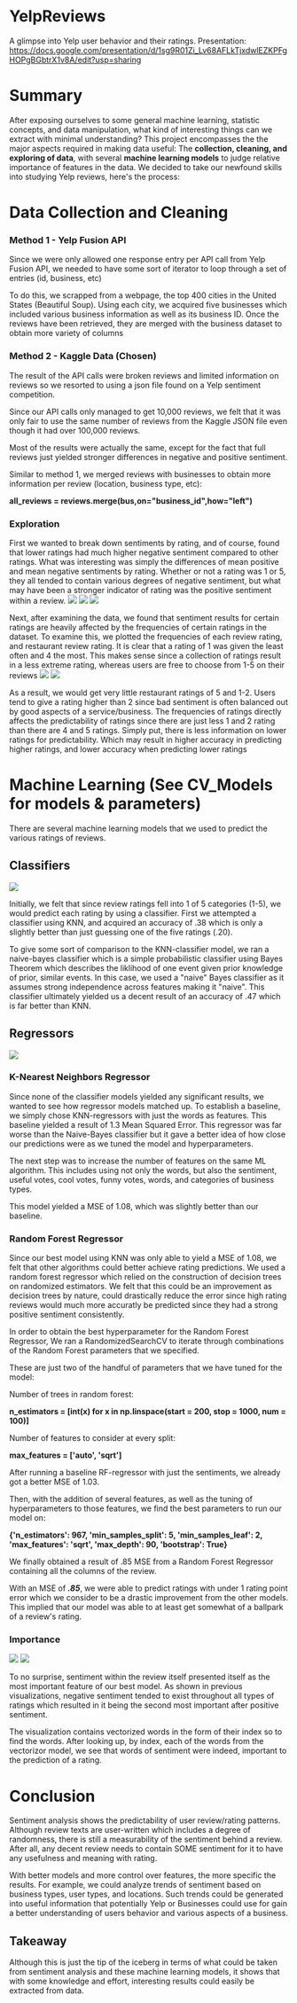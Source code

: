 # YelpReviews
A glimpse into Yelp user behavior and their ratings.
Presentation:
https://docs.google.com/presentation/d/1sg9R01Zi_Lv68AFLkTjxdwlEZKPFgHOPgBGbtrX1v8A/edit?usp=sharing
# Summary
After exposing ourselves to some general machine learning, statistic concepts, and data manipulation, what kind of interesting things can we extract with minimal understanding? This project encompasses the the major aspects required in making data useful: The **collection, cleaning, and exploring of data**, with several **machine learning models** to judge relative importance of features in the data. We decided to take our newfound skills into studying Yelp reviews, here's the process:

# Data Collection and Cleaning
### Method 1 - Yelp Fusion API
Since we were only allowed one response entry per API call from Yelp Fusion API, we needed to have some sort of iterator to loop through a set of entries (id, business, etc)

To do this, we scrapped from a webpage, the top 400 cities in the United States (Beautiful Soup). Using each city, we acquired five businesses which included various business information as well as its business ID. Once the reviews have been retrieved, they are merged with the business dataset to obtain more variety of columns

### Method 2 - Kaggle Data (Chosen)
The result of the API calls were broken reviews and limited information on reviews so we resorted to using a json file found on a Yelp sentiment competition.

Since our API calls only managed to get 10,000 reviews, we felt that it was only fair to use the same number of reviews from the Kaggle JSON file even though it had over 100,000 reviews.

Most of the results were actually the same, except for the fact that full reviews just yielded stronger differences in negative and positive sentiment.

Similar to method 1, we merged reviews with businesses to obtain more information per review (location, business type, etc):

**all_reviews = reviews.merge(bus,on="business_id",how="left")**

### Exploration
First we wanted to break down sentiments by rating, and of course, found that lower ratings had much higher negative sentiment compared to other ratings. What was interesting was simply the differences of mean positive and mean negative sentiments by rating. Whether or not a rating was 1 or 5, they all tended to contain various degrees of negative sentiment, but what may have been a stronger indicator of rating was the positive sentiment within a review.
![](visuals/sentiment_by_rating.PNG)
![](visuals/dist.PNG)
![](visuals/dist2.PNG)

Next, after examining the data, we found that sentiment results for certain ratings are heavily affected by the frequencies of certain ratings in the dataset. To examine this, we plotted the frequencies of each review rating, and restaurant review rating. It is clear that a rating of 1 was given the least often and 4 the most. This makes sense since a collection of ratings result in a less extreme rating, whereas users are free to choose from 1-5 on their reviews
![](visuals/rest_rating_freq.PNG)
![](visuals/rating_freq.PNG)

As a result, we would get very little restaurant ratings of 5 and 1-2. Users tend to give a rating higher than 2 since bad sentiment is often balanced out by good aspects of a service/business. The frequencies of ratings directly affects the predictability of ratings since there are just less 1 and 2 rating than there are 4 and 5 ratings. Simply put, there is less information on lower ratings for predictability. Which may result in higher accuracy in predicting higher ratings, and lower accuracy when predicting lower ratings

# Machine Learning (See CV_Models for models & parameters)
There are several machine learning models that we used to predict the various ratings of reviews.

## Classifiers
![](visuals/accuracy.PNG)

Initially, we felt that since review ratings fell into 1 of 5 categories (1-5), we would predict each rating by using a classifier. First we attempted a classifier using KNN, and acquired an accuracy of .38 which is only a slightly better than just guessing one of the five ratings (.20).

To give some sort of comparison to the KNN-classifier model, we ran a naive-bayes classifier which is a simple probabilistic classifier using Bayes Theorem which describes the liklihood of one event given prior knowledge of prior, similar events. In this case, we used a "naive" Bayes classifier as it assumes strong independence across features making it "naive". This classifier ultimately yielded us a decent result of an accuracy of .47 which is far better than KNN.

## Regressors
![](visuals/models.PNG)

### K-Nearest Neighbors Regressor
Since none of the classifier models yielded any significant results, we wanted to see how regressor models matched up. To establish a baseline, we simply chose KNN-regressors with just the words as features. This baseline yielded a result of 1.3 Mean Squared Error. This regressor was far worse than the Naive-Bayes classifier but it gave a better idea of how close our predictions were as we tuned the model and hyperparameters.

The next step was to increase the number of features on the same ML algorithm. This includes using not only the words, but also the sentiment, useful votes, cool votes, funny votes, words, and categories of business types.

This model yielded a MSE of 1.08, which was slightly better than our baseline.

### Random Forest Regressor
Since our best model using KNN was only able to yield a MSE of 1.08, we felt that other algorithms could better achieve rating predictions. We used a random forest regressor which relied on the construction of decision trees on randomized estimators. We felt that this could be an improvement as decision trees by nature, could drastically reduce the error since high rating reviews would much more accuratly be predicted since they had a strong positive sentiment consistently.

In order to obtain the best hyperparameter for the Random Forest Regressor, We ran a RandomizedSearchCV to iterate through combinations of the Random Forest parameters that we specified.

These are just two of the handful of parameters that we have tuned for the model:

Number of trees in random forest:

**n_estimators = [int(x) for x in np.linspace(start = 200, stop = 1000, num = 100)]**

Number of features to consider at every split:

**max_features = ['auto', 'sqrt']**

After running a baseline RF-regressor with just the sentiments, we already got a better MSE of 1.03.

Then, with the addition of several features, as well as the tuning of hyperparameters to those features, we find the best parameters to run our model on:

**{'n_estimators': 967, 'min_samples_split': 5, 'min_samples_leaf': 2, 'max_features': 'sqrt', 'max_depth': 90, 'bootstrap': True}**

We finally obtained a result of .85 MSE from a Random Forest Regressor containing all the columns of the review.

With an MSE of ***.85***, we were able to predict ratings with under 1 rating point error which we consider to be a drastic improvement from the other models. This implied that our model was able to at least get somewhat of a ballpark of a review's rating.

### Importance

![](visuals/import.PNG)
![](visuals/words.PNG)

To no surprise, sentiment within the review itself presented itself as the most important feature of our best model. As shown in previous visualizations, negative sentiment tended to exist throughout all types of ratings which resulted in it being the second most important after positive sentiment.

The visualization contains vectorized words in the form of their index so to find the words. After looking up, by index, each of the words from the vectorizor model, we see that words of sentiment were indeed, important to the prediction of a rating.

# Conclusion
Sentiment analysis shows the predictability of user review/rating patterns. Although review texts are user-written which includes a degree of randomness, there is still a measurability of the sentiment behind a review. After all, any decent review needs to contain SOME sentiment for it to have any usefulness and meaning with rating.

With better models and more control over features, the more specific the results. For example, we could analyze trends of sentiment based on business types, user types, and locations. Such trends could be generated into useful information that potentially Yelp or Businesses could use for gain a better understanding of users behavior and various aspects of a business.

## Takeaway
Although this is just the tip of the iceberg in terms of what could be taken from sentiment analysis and these machine learning models, it shows that with some knowledge and effort, interesting results could easily be extracted from data.
